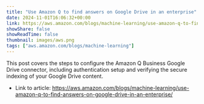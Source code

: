 ```yaml
---
title: "Use Amazon Q to find answers on Google Drive in an enterprise"
date: 2024-11-01T16:06:32+00:00
link: https://aws.amazon.com/blogs/machine-learning/use-amazon-q-to-find-answers-on-google-drive-in-an-enterprise/
showShare: false
showReadTime: false
thumbnail: images/aws.png
tags: ["aws.amazon.com/blogs/machine-learning"]
---
```

This post covers the steps to configure the Amazon Q Business Google Drive connector, including authentication setup and verifying the secure indexing of your Google Drive content.

- Link to article: https://aws.amazon.com/blogs/machine-learning/use-amazon-q-to-find-answers-on-google-drive-in-an-enterprise/